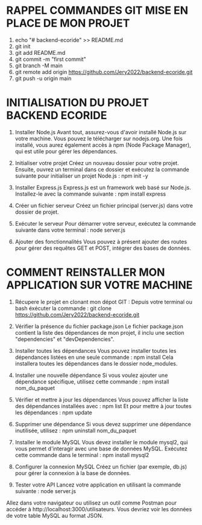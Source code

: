 # RAPPEL COMMANDES GIT MISE EN PLACE DE MON PROJET
1. echo "# backend-ecoride" >> README.md
2. git init
3. git add README.md
4. git commit -m "first commit"
5. git branch -M main
6. git remote add origin https://github.com/Jery2022/backend-ecoride.git
7. git push -u origin main

# INITIALISATION DU PROJET BACKEND ECORIDE

1. Installer Node.js
Avant tout, assurez-vous d'avoir installé Node.js sur votre machine. Vous pouvez le télécharger sur nodejs.org. Une fois installé, vous aurez également accès à npm (Node Package Manager), qui est utile pour gérer les dépendances.

2. Initialiser votre projet
Créez un nouveau dossier pour votre projet. Ensuite, ouvrez un terminal dans ce dossier et exécutez la commande suivante pour initialiser un projet Node.js : npm init -y

3. Installer Express.js
Express.js est un framework web basé sur Node.js. Installez-le avec la commande suivante : npm install express

4. Créer un fichier serveur
Créez un fichier principal (server.js) dans votre dossier de projet.  

5. Exécuter le serveur
Pour démarrer votre serveur, exécutez la commande suivante dans votre terminal : node server.js

6. Ajouter des fonctionnalités
Vous pouvez à présent ajouter des routes pour gérer des requêtes GET et POST, intégrer des bases de données. 

# COMMENT REINSTALLER MON APPLICATION SUR VOTRE MACHINE
1. Récupere le projet en clonant mon dépot GIT :
Depuis votre terminal ou bash éxécuter la commande : git clone https://github.com/Jery2022/backend-ecoride.git

2. Vérifier la présence du fichier package.json
Le fichier package.json contient la liste des dépendances de mon projet, il inclu une section "dependencies" et "devDependencies".

3. Installer toutes les dépendances
Vous pouvez installer toutes les dépendances listées en une seule commande : npm install
Cela installera toutes les dépendances dans le dossier node_modules.

4. Installer une nouvelle dépendance
Si vous voulez ajouter une dépendance spécifique, utilisez cette commande : npm install nom_du_paquet

5. Vérifier et mettre à jour les dépendances
Vous pouvez afficher la liste des dépendances installées avec : npm list
Et pour mettre à jour toutes les dépendances : npm update

6. Supprimer une dépendance
Si vous devez supprimer une dépendance inutilisée, utilisez : npm uninstall nom_du_paquet

7. Installer le module MySQL
Vous devez installer le module mysql2, qui vous permet d'interagir avec une base de données MySQL. Exécutez cette commande dans le terminal : npm install mysql2

8. Configurer la connexion MySQL
Créez un fichier (par exemple, db.js) pour gérer la connexion à la base de données.

9. Tester votre API
Lancez votre application en utilisant la commande suivante : node server.js

Allez dans votre navigateur ou utilisez un outil comme Postman pour accéder à http://localhost:3000/utilisateurs. Vous devriez voir les données de votre table MySQL au format JSON.





